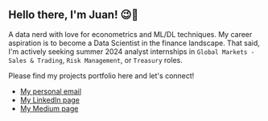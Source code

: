 ## **Hello there, I'm Juan!** 😉👋

A data nerd with love for econometrics and ML/DL techniques. My career aspiration is to become a Data Scientist in the finance landscape. That said, I'm actively seeking summer 2024 analyst internships in `Global Markets - Sales & Trading`, `Risk Management`, or `Treasury` roles. 

Please find my projects portfolio here and let's connect!
- [My personal email](https://mail.google.com/mail/u/0/?fs=1&tf=cm&source=mailto&to=juanfraderickk@gmail.com)
- [My LinkedIn page](https://www.linkedin.com/in/juanfraderick/)
- [My Medium page](https://medium.com/@juanfrad)
